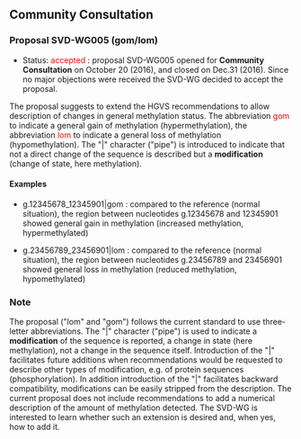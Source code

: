 ## Community Consultation

### Proposal SVD-WG005 (gom/lom)

*	Status: <font color="red">accepted</font>
	:	proposal SVD-WG005 opened for **Community Consultation** on October 20 (2016), and closed on Dec.31 (2016). Since no major objections were received the SVD-WG decided to accept the proposal.

The proposal suggests to extend the HGVS recommendations to allow description of changes in general methylation status. The abbreviation <font color="red">gom</font> to indicate a general gain of methylation (hypermethylation), the abbreviation <font color="red">lom</font> to indicate a general loss of methylation (hypomethylation). The "\|" character ("pipe") is introduced to indicate that not a direct change of the sequence is described but a **modification** (change of state, here methylation).

#### Examples

*	g.12345678_12345901|gom
	:	compared to the reference (normal situation), the region between nucleotides g.12345678 and 12345901 showed general gain in methylation (increased methylation, hypermethylated)

*	g.23456789_23456901|lom
	:	compared to the reference (normal situation), the region between nucleotides g.23456789 and 23456901 showed general loss in methylation (reduced methylation, hypomethylated)

### Note

The proposal ("lom" and "gom") follows the current standard to use three-letter abbreviations. The "\|" character ("pipe") is used to indicate a **modification** of the sequence is reported, a change in state (here methylation), not a change in the sequence itself. Introduction of the "\|" facilitates future additions when recommendations would be requested to describe other types of modification, e.g. of protein sequences (phosphorylation). In addition introduction of the "\|" facilitates backward compatibility, modifications can be easily stripped from the description. The current proposal does not include recommendations to add a numerical description of the amount of methylation detected. The SVD-WG is interested to learn whether such an extension is desired and, when yes, how to add it. 
